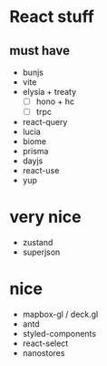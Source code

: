 # React stuff

## must have

- bunjs
- vite
- elysia + treaty
  - [ ] hono + hc
  - [ ] trpc
- react-query
- lucia
- biome
- prisma
- dayjs
- react-use
- yup

# very nice

- zustand
- superjson

# nice

- mapbox-gl / deck.gl
- antd
- styled-components
- react-select
- nanostores
